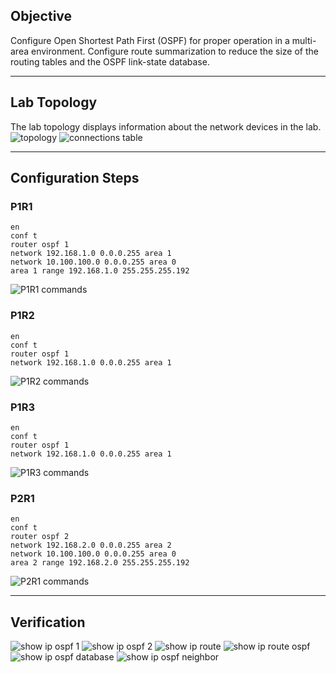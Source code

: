 ## Objective
Configure Open Shortest Path First (OSPF) for proper operation in a multi-area environment. Configure route summarization to reduce the size of the routing tables and the OSPF link-state database.

---

## Lab Topology
The lab topology displays information about the network devices in the lab.
![topology](https://github.com/nickbruggen90/Boson-Network-Labs/blob/main/Images/Screenshot%202025-05-19%20082918.png)
![connections table](https://github.com/nickbruggen90/Boson-Network-Labs/blob/main/Images/Screenshot%202025-05-19%20082944.png)

---

## Configuration Steps
### P1R1
```cisco
en
conf t
router ospf 1
network 192.168.1.0 0.0.0.255 area 1
network 10.100.100.0 0.0.0.255 area 0
area 1 range 192.168.1.0 255.255.255.192
```
![P1R1 commands](https://github.com/nickbruggen90/Boson-Network-Labs/blob/main/Images/Screenshot%202025-05-19%20083410.png)

### P1R2
```cisco
en
conf t
router ospf 1
network 192.168.1.0 0.0.0.255 area 1
```
![P1R2 commands](https://github.com/nickbruggen90/Boson-Network-Labs/blob/main/Images/Screenshot%202025-05-19%20083417.png)

### P1R3
```cisco
en
conf t
router ospf 1
network 192.168.1.0 0.0.0.255 area 1
```
![P1R3 commands](https://github.com/nickbruggen90/Boson-Network-Labs/blob/main/Images/Screenshot%202025-05-19%20083426.png)

### P2R1
```cisco
en
conf t
router ospf 2
network 192.168.2.0 0.0.0.255 area 2
network 10.100.100.0 0.0.0.255 area 0
area 2 range 192.168.2.0 255.255.255.192
```
![P2R1 commands](https://github.com/nickbruggen90/Boson-Network-Labs/blob/main/Images/Screenshot%202025-05-19%20083437.png)

---

## Verification
![show ip ospf 1](https://github.com/nickbruggen90/Boson-Network-Labs/blob/main/Images/Screenshot%202025-05-19%20083507.png)
![show ip ospf 2](https://github.com/nickbruggen90/Boson-Network-Labs/blob/main/Images/Screenshot%202025-05-19%20083513.png)
![show ip route](https://github.com/nickbruggen90/Boson-Network-Labs/blob/main/Images/Screenshot%202025-05-19%20083526.png)
![show ip route ospf](https://github.com/nickbruggen90/Boson-Network-Labs/blob/main/Images/Screenshot%202025-05-19%20083540.png)
![show ip ospf database](https://github.com/nickbruggen90/Boson-Network-Labs/blob/main/Images/Screenshot%202025-05-19%20083557.png)
![show ip ospf neighbor](https://github.com/nickbruggen90/Boson-Network-Labs/blob/main/Images/Screenshot%202025-05-19%20083618.png)
